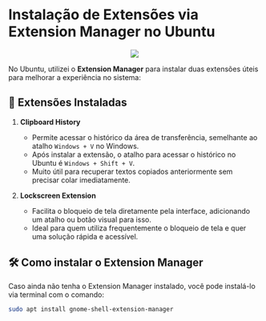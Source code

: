 # Instalação de Extensões via Extension Manager no Ubuntu

<p align="center">
  <img src="https://mikesmithers.wordpress.com/wp-content/uploads/2023/11/activities_extension_manager.png?w=592">
</p>

No Ubuntu, utilizei o **Extension Manager** para instalar duas extensões úteis para melhorar a experiência no sistema:

## 🔧 Extensões Instaladas

1. **Clipboard History**
   - Permite acessar o histórico da área de transferência, semelhante ao atalho `Windows + V` no Windows.
   - Após instalar a extensão, o atalho para acessar o histórico no Ubuntu é `Windows + Shift + V`.
   - Muito útil para recuperar textos copiados anteriormente sem precisar colar imediatamente.

2. **Lockscreen Extension**
   - Facilita o bloqueio de tela diretamente pela interface, adicionando um atalho ou botão visual para isso.
   - Ideal para quem utiliza frequentemente o bloqueio de tela e quer uma solução rápida e acessível.

## 🛠 Como instalar o Extension Manager

Caso ainda não tenha o Extension Manager instalado, você pode instalá-lo via terminal com o comando:

```bash
sudo apt install gnome-shell-extension-manager
```

